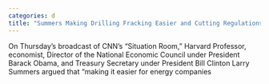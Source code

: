 ```yaml
---
categories: d
title: "Summers Making Drilling Fracking Easier and Cutting Regulations Would Decrease Costs"
---
```

On Thursday&#8217;s broadcast of CNN&#8217;s &#8220;Situation Room,&#8221; Harvard Professor, economist, Director of the National Economic Council under President Barack Obama, and Treasury Secretary under President Bill Clinton Larry Summers argued that &#8220;making it easier for energy companies 